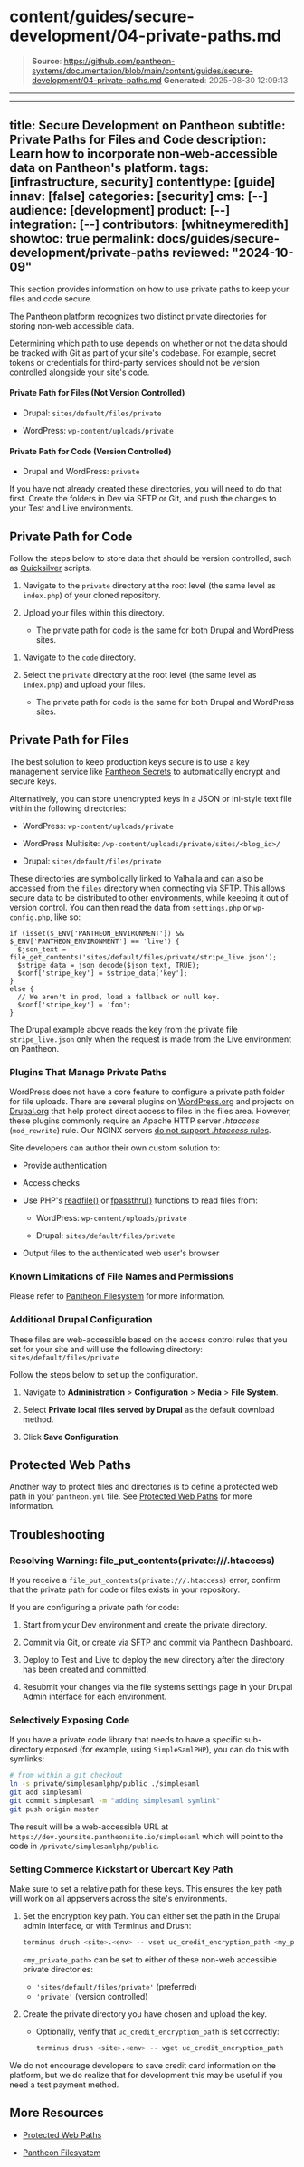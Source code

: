 # content/guides/secure-development/04-private-paths.md

> **Source**: https://github.com/pantheon-systems/documentation/blob/main/content/guides/secure-development/04-private-paths.md
> **Generated**: 2025-08-30 12:09:13

---

---
title: Secure Development on Pantheon
subtitle: Private Paths for Files and Code
description: Learn how to incorporate non-web-accessible data on Pantheon's platform.
tags: [infrastructure, security]
contenttype: [guide]
innav: [false]
categories: [security]
cms: [--]
audience: [development]
product: [--]
integration: [--]
contributors: [whitneymeredith]
showtoc: true
permalink: docs/guides/secure-development/private-paths
reviewed: "2024-10-09"
---

This section provides information on how to use private paths to keep your files and code secure.

The Pantheon platform recognizes two distinct private directories for storing non-web accessible data.

Determining which path to use depends on whether or not the data should be tracked with Git as part of your site's codebase. For example, secret tokens or credentials for third-party services should not be version controlled alongside your site's code.

#### Private Path for Files (Not Version Controlled)

- Drupal: `sites/default/files/private`

- WordPress: `wp-content/uploads/private`

#### Private Path for Code (Version Controlled)

- Drupal and WordPress: `private`

<Alert title="Note" type="info">

If you have not already created these directories, you will need to do that first. Create the folders in Dev via SFTP or Git, and push the changes to your Test and Live environments.

</Alert>

## Private Path for Code

Follow the steps below to store data that should be version controlled, such as [Quicksilver](/guides/quicksilver) scripts.

<TabList>

<Tab title="Git" id="git-example" active={true}>

1. Navigate to the `private` directory at the root level (the same level as `index.php`) of your cloned repository.

1. Upload your files within this directory.

   - The private path for code is the same for both Drupal and WordPress sites.

</Tab>

<Tab title="SFTP" id="sftp-example">

1. Navigate to the `code` directory.

1. Select the `private` directory at the root level (the same level as `index.php`) and upload your files.

   - The private path for code is the same for both Drupal and WordPress sites.

</Tab>

</TabList>

## Private Path for Files

<Alert title="Warning" type="danger">

The best solution to keep production keys secure is to use a key management service like [Pantheon Secrets](/guides/secrets) to automatically encrypt and secure keys.

</Alert>

Alternatively, you can store unencrypted keys in a JSON or ini-style text file within the following directories:

- WordPress: `wp-content/uploads/private`

- WordPress Multisite: `/wp-content/uploads/private/sites/<blog_id>/`

- Drupal: `sites/default/files/private`

These directories are symbolically linked to Valhalla and can also be accessed from the `files` directory when connecting via SFTP. This allows secure data to be distributed to other environments, while keeping it out of version control. You can then read the data from `settings.php` or `wp-config.php`, like so:

```php:title=settings.php%20or%20wp-config.php
if (isset($_ENV['PANTHEON_ENVIRONMENT']) && $_ENV['PANTHEON_ENVIRONMENT'] == 'live') {
  $json_text = file_get_contents('sites/default/files/private/stripe_live.json');
  $stripe_data = json_decode($json_text, TRUE);
  $conf['stripe_key'] = $stripe_data['key'];
}
else {
  // We aren't in prod, load a fallback or null key.
  $conf['stripe_key'] = 'foo';
}
```

The Drupal example above reads the key from the private file `stripe_live.json` only when the request is made from the Live environment on Pantheon.

### Plugins That Manage Private Paths

WordPress does not have a core feature to configure a private path folder for file uploads. There are several plugins on [WordPress.org](https://wordpress.org/) and projects on [Drupal.org](https://www.drupal.org/) that help protect direct access to files in the files area. However, these plugins commonly require an Apache HTTP server *.htaccess* (`mod_rewrite`) rule. Our NGINX servers [do not support *.htaccess* rules](/guides/platform-considerations/platform-site-info/#htaccess).

Site developers can author their own custom solution to:

- Provide authentication

- Access checks

- Use PHP's [readfile()](http://php.net/readfile/) or [fpassthru()](http://php.net/fpassthru/) functions to read files from:

  - WordPress: `wp-content/uploads/private`

  - Drupal: `sites/default/files/private`

- Output files to the authenticated web user's browser

### Known Limitations of File Names and Permissions

Please refer to [Pantheon Filesystem](/guides/filesystem) for more information.

### Additional Drupal Configuration

These files are web-accessible based on the access control rules that you set for your site and will use the following directory: `sites/default/files/private`

Follow the steps below to set up the configuration.

1. Navigate to **Administration** > **Configuration** > **Media** > **File System**.

1. Select **Private local files served by Drupal** as the default download method.

1. Click **Save Configuration**.

## Protected Web Paths

Another way to protect files and directories is to define a protected web path in your `pantheon.yml` file. See [Protected Web Paths](/pantheon-yml#protected-web-paths) for more information.

## Troubleshooting

### Resolving Warning: file_put_contents(private:///.htaccess)

If you receive a `file_put_contents(private:///.htaccess)` error, confirm that the private path for code or files exists in your repository.

If you are configuring a private path for code:

1. Start from your Dev environment and create the private directory.

1. Commit via Git, or create via SFTP and commit via Pantheon Dashboard.

1. Deploy to Test and Live to deploy the new directory after the directory has been created and committed.

1. Resubmit your changes via the file systems settings page in your Drupal Admin interface for each environment.

### Selectively Exposing Code

If you have a private code library that needs to have a specific sub-directory exposed (for example, using `SimpleSamlPHP`), you can do this with symlinks:

```bash
# from within a git checkout
ln -s private/simplesamlphp/public ./simplesaml
git add simplesaml
git commit simplesaml -m "adding simplesaml symlink"
git push origin master
```

The result will be a web-accessible URL at `https://dev.yoursite.pantheonsite.io/simplesaml` which will point to the code in `/private/simplesamlphp/public`.

### Setting Commerce Kickstart or Ubercart Key Path

Make sure to set a relative path for these keys. This ensures the key path will work on all appservers across the site's environments.

1. Set the encryption key path. You can either set the path in the Drupal admin interface, or with Terminus and Drush:

   ```bash
   terminus drush <site>.<env> -- vset uc_credit_encryption_path <my_private_path>
   ```

   `<my_private_path>` can be set to either of these non-web accessible private directories:

   - `'sites/default/files/private'` (preferred)
   - `'private'` (version controlled)

1. Create the private directory you have chosen and upload the key.

   - Optionally, verify that `uc_credit_encryption_path` is set correctly:

     ```bash
     terminus drush <site>.<env> -- vget uc_credit_encryption_path
     ```

<Alert title="Note" type="info">

We do not encourage developers to save credit card information on the platform, but we do realize that for development this may be useful if you need a test payment method.

</Alert>

## More Resources

- [Protected Web Paths](/pantheon-yml#protected-web-paths)

- [Pantheon Filesystem](/guides/filesystem)
